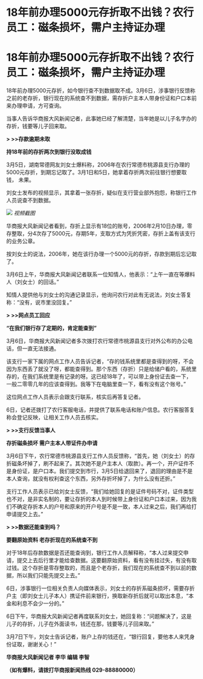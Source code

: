 # 18年前办理5000元存折取不出钱？农行员工：磁条损坏，需户主持证办理

# 18年前办理5000元存折取不出钱？农行员工：磁条损坏，需户主持证办理

18年前办理5000元存折，如今银行查不到数据取不成。3月6日，涉事银行反馈称之前的老存折，银行现在的系统查不到数据，需存折户主本人带身份证和户口本前来办理申请，方可查询。

当事人告诉华商报大风新闻记者，此事她已经了解清楚，当年她是以儿子名字办的存折，钱要等儿子回来取。

**> >>存款逾期未取**

**持18年前的存折两次到银行没取成钱**

3月5日，湖南常德网友刘女士爆料称，2006年在农行常德市桃源县支行办理的5000元存折，到期忘记取了。3月1日和5日，她拿着存折两次前往银行想要取钱，
未果。

刘女士发布的视频显示，其拿着一张存折，疑似在支行营业部外抱怨，称银行工作人员说查不到数据。

![](https://inews.gtimg.com/om_bt/OfI6RZRPuXhVfnPEXVb9fYW0QG5qDbr7pIsDx_tQvF5FEAA/1000)
_视频截图_

华商报大风新闻记者看到，存折上显示有18位的账号，2006年2月10日办理，零存整取，分4次存了5000元，存期5年，支取方式为凭折凭密，存折上盖有该支行的业务公章。

按刘女士的说法，2006年，她在该行办理一个5000元的存折，存款到期后忘记取了。

3月6日上午，华商报大风新闻记者联系一位知情人，他表示：“上午一直在等爆料人（刘女士）的回话。”

知情人提供他与刘女士的沟通记录显示，他询问农行对此有无说法，刘女士答复称：“没有，说市里没回复。”

**> >>网点员工回应**

**“在我们银行存了定期的，肯定能查到”**

3月6日，华商报大风新闻记者多次拨打农行常德市桃源县支行对外公布的办公电话，但一直无法接通。

该支行一家下属的网点工作人员告诉记者，“存的钱系统里都是查得到的呀，不会因为东西丢了就没了呀，都能查得到。那个东西（存折）只是给储户看的，系统里存的，在我们系统里是有记录的呀。这已经18年了，可以带上身份证去查一下，一般二零零几年的应该查得到。我等下在电脑里查一下，看有没有这个账号。”

这位网点工作人员表示会跟支行联系，核实后再答复记者。

6日，记者还拨打了农行客服电话，并提供了联系电话和账户信息。农行客服答复称会登记反映，让相关工作人员去核实。

**> >>支行反馈当事人**

**存折磁条损坏 需户主本人带证件办申请**

3月6日下午，农行常德市桃源县支行工作人员反馈称，“首先，她（刘女士）的存折磁条坏掉了，刷不起来了。其次她不是户主本人（取款）。再一个，开户证件不是身份证，是户口本。我们提交到市行，3月5日给退回来了，退回的理由是不是本人查询，就没有权利查这个东西，另外存折坏掉了，为什么没有还折。”

支行工作人员表示已给刘女士反馈，“我们给她回复的是证件号码不对，证件类型也不对，是非实名制的，要让存折的本人到时候带上身份证和户口本过来，因为我们不确定存折本人的户号和原来的开户号是不是一致，本人过来之后，我们再给打申请提交上去。”

**> >>数据还能查到吗？**

**要翻原始资料 老存折现在的系统查不到**

对于18年后存款数据是否还能查询到，银行工作人员解释称，“本人过来提交申请，提交上去后行里才能给查数据。这要翻原始资料，看有没有挂过失，有没有取过钱。这个存折是零存整取的，而且是个老存折，我们现在的系统查不到以前的数据，所以我们只能先提交上去。”

6日，涉事银行一位相关负责人向媒体表示，刘女士的存折系磁条损坏，需要存折户主（即刘女士儿子本人）携证件前来银行，换取新存折后就可以取出本息，“本金和利息不会少一分的。”

6日下午，华商报大风新闻记者再度联系刘女士，她回复称：“问题解决了，这是儿子的存折，儿子在外面读书，钱还在那，钱要等儿子回来取。”

3月7日下午，刘女士告诉记者，账户上存的钱还在，“银行回复，要他本人来凭身份证取，谢谢关心！”

**华商报大风新闻记者 李华 编辑 李智**

**（如有爆料，请拨打华商报新闻热线 029-88880000）**

